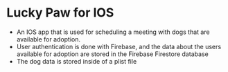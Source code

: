 # Lucky Paw for IOS

- An IOS app that is used for scheduling a meeting with dogs that are available for adoption.
- User authentication is done with Firebase, and the data about the users available for adoption are stored in the Firebase Firestore database
- The dog data is stored inside of a plist file
